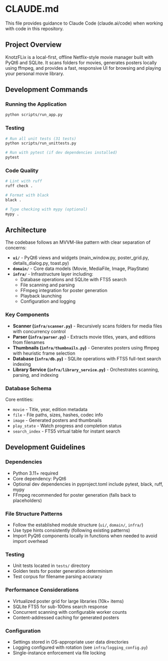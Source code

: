 # CLAUDE.md

This file provides guidance to Claude Code (claude.ai/code) when working with code in this repository.

## Project Overview

KnotzFLix is a local-first, offline Netflix-style movie manager built with PyQt6 and SQLite. It scans folders for movies, generates posters locally using ffmpeg, and provides a fast, responsive UI for browsing and playing your personal movie library.

## Development Commands

### Running the Application
```bash
python scripts/run_app.py
```

### Testing
```bash
# Run all unit tests (31 tests)
python scripts/run_unittests.py

# Run with pytest (if dev dependencies installed)
pytest
```

### Code Quality
```bash
# Lint with ruff
ruff check .

# Format with black
black .

# Type checking with mypy (optional)
mypy .
```

## Architecture

The codebase follows an MVVM-like pattern with clear separation of concerns:

- **`ui/`** - PyQt6 views and widgets (main_window.py, poster_grid.py, details_dialog.py, toast.py)
- **`domain/`** - Core data models (Movie, MediaFile, Image, PlayState)
- **`infra/`** - Infrastructure layer including:
  - Database operations and SQLite with FTS5 search
  - File scanning and parsing
  - FFmpeg integration for poster generation
  - Playback launching
  - Configuration and logging

### Key Components

- **Scanner (`infra/scanner.py`)** - Recursively scans folders for media files with concurrency control
- **Parser (`infra/parser.py`)** - Extracts movie titles, years, and editions from filenames
- **Thumbnails (`infra/thumbnails.py`)** - Generates posters using ffmpeg with heuristic frame selection
- **Database (`infra/db.py`)** - SQLite operations with FTS5 full-text search indexing
- **Library Service (`infra/library_service.py`)** - Orchestrates scanning, parsing, and indexing

### Database Schema

Core entities:
- `movie` - Title, year, edition metadata
- `file` - File paths, sizes, hashes, codec info
- `image` - Generated posters and thumbnails
- `play_state` - Watch progress and completion status
- `search_index` - FTS5 virtual table for instant search

## Development Guidelines

### Dependencies
- Python 3.11+ required
- Core dependency: PyQt6
- Optional dev dependencies in pyproject.toml include pytest, black, ruff, mypy
- FFmpeg recommended for poster generation (falls back to placeholders)

### File Structure Patterns
- Follow the established module structure (`ui/`, `domain/`, `infra/`)
- Use type hints consistently (following existing patterns)
- Import PyQt6 components locally in functions when needed to avoid import overhead

### Testing
- Unit tests located in `tests/` directory
- Golden tests for poster generation determinism
- Test corpus for filename parsing accuracy

### Performance Considerations
- Virtualized poster grid for large libraries (10k+ items)
- SQLite FTS5 for sub-100ms search response
- Concurrent scanning with configurable worker counts
- Content-addressed caching for generated posters

### Configuration
- Settings stored in OS-appropriate user data directories
- Logging configured with rotation (see `infra/logging_config.py`)
- Single-instance enforcement via file locking